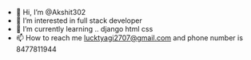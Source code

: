 - 👋 Hi, I’m @Akshit302
- 👀 I’m interested in full stack developer
- 🌱 I’m currently learning .. django html css 
- 📫 How to reach me lucktyagi2707@gmail.com and phone number is 8477811944

<!---
Akshit302/Akshit302 is a ✨ special ✨ repository because its `README.md` (this file) appears on your GitHub profile.
You can click the Preview link to take a look at your changes.
--->
